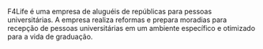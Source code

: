 F4Life é uma empresa de aluguéis de repúblicas para pessoas universitárias. A empresa realiza reformas e prepara moradias para recepção de pessoas universitárias em um ambiente específico e otimizado para a vida de graduação.
